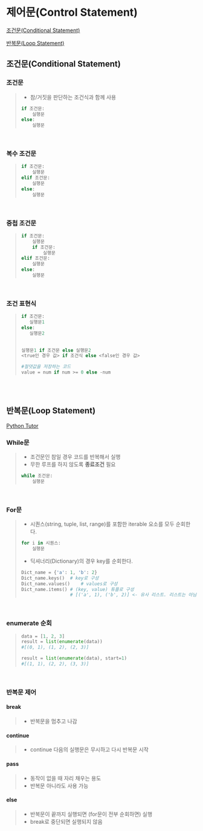 # 제어문(Control Statement)

[조건문(Conditional Statement)](#조건문conditional-statement)

[반복문(Loop Statement)](#반복문loop-statement)

## 조건문(Conditional Statement)

### 조건문

>  - 참/거짓을 판단하는 조건식과 함께 사용
>
>  ```python
>  if 조건문:
>      실행문
>  else:
>      실행문
>  ```
>

<br>

### 복수 조건문

> ```python
> if 조건문:
>     실행문
> elif 조건문:
>     실행문
> else:
>     실행문
> ```
>

<br>

### 중첩 조건문

> ```python
> if 조건문:
>     실행문
>     if 조건문:
>         실행문
> elif 조건문:
>     실행문
> else:
>     실행문
> ```
>

<br>

### 조건 표현식

>```python
>if 조건문:
>    실행문1
>else:
>    실행문2
>    
>    
>실행문1 if 조건문 else 실행문2
><true인 경우 값> if 조건식 else <false인 경우 값>
>
>#절댓값을 저장하는 코드
>value = num if num >= 0 else -num
>```
>

<br><br>

## 반복문(Loop Statement)

[Python Tutor](https://pythontutor.com/visualize.html#mode=edit)

### While문

> - 조건문인 참일 경우 코드를 반복해서 실행
> - 무한 루프를 하지 않도록 **종료조건** 필요
>
> ```python
> while 조건문:
>     실행문
> ```
>

<br>

### For문

> - 시퀀스(string, tuple, list, range)를 포함한 iterable 요소를 모두 순회한다.
>
> ```python
> for i in 시퀀스:
>     실행문
> ```
>
> - 딕셔너리(Dictionary)의 경우 key를 순회한다.
>
> ```python
> Dict_name = {'a': 1, 'b': 2}
> Dict_name.keys() 	# key로 구성
> Dict_name.values() 	# values로 구성
> Dict_name.items()	# (key, value) 튜플로 구성
> 					# [('a', 1), ('b', 2)] <- 유사 리스트. 리스트는 아님
> ```
>

<br>

### enumerate 순회

> ```python
> data = [1, 2, 3]
> result = list(enumerate(data))
> #[(0, 1), (1, 2), (2, 3)]
> 
> result = list(enumerate(data), start=1)
> #[(1, 1), (2, 2), (3, 3)]
> ```
>

<br>

### 반복문 제어

#### break

> - 반복문을 멈추고 나감

#### continue

> - continue 다음의 실행문은 무시하고 다시 반복문 시작

#### pass

> - 동작이 없을 때 자리 채우는 용도
> - 반복문 아니라도 사용 가능

#### else

> - 반복문이 끝까지 실행되면 (for문이 전부 순회하면) 실행
> - break로 중단되면 실행되지 않음



